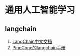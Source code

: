 # 通用人工智能学习

## langchain

1. [LangChain中文文档](langchain/documentation.md)
2. [PineCone的langchain手册](langchain/pinecone-langchain-ai-handbook.md)

